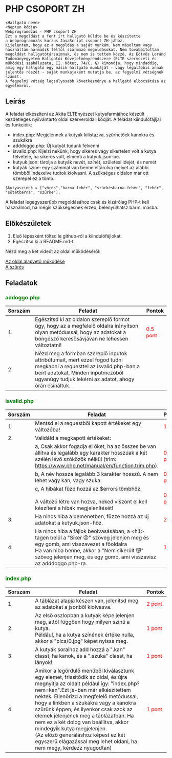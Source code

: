 # PHP CSOPORT ZH
```
<Hallgató neve>
<Neptun kódja>
Webprogramozás - PHP csoport ZH
Ezt a megoldást a fent írt hallgató küldte be és készítette 
a Webprogramozás kurzus JavaScript csoport ZH-jához.
Kijelentem, hogy ez a megoldás a saját munkám. Nem másoltam vagy 
használtam harmadik féltől származó megoldásokat. Nem továbbítottam 
megoldást hallgatótársaimnak, és nem is tettem közzé. Az Eötvös Loránd 
Tudományegyetem Hallgatói Követelményrendszere (ELTE szervezeti és 
működési szabályzata, II. Kötet, 74/C. §) kimondja, hogy mindaddig, 
amíg egy hallgató egy másik hallgató munkáját - vagy legalábbis annak 
jelentős részét - saját munkájaként mutatja be, az fegyelmi vétségnek számít. 
A fegyelmi vétség legsúlyosabb következménye a hallgató elbocsátása az egyetemről.
```


## Leírás
A feladat elkészíteni az Akita ELTEnyészet kutyafarmjához készült kezdetleges nyilvántartó oldal szerveroldali kódját. A feladat kiindulófájljai és funkcióik:
- index.php: Megjelennek a kutyák kilistázva, szűrhetőek kanokra és szukákra
- adddoggo.php: Új kutyát tudunk felvenni
- isvalid.php: Kijelzi nekünk, hogy sikeres vagy sikertelen volt a kutya felvétele, ha sikeres volt, elmenti a kutyuk.json-be.
- kutyuk.json: tárolja a kutyák nevét, színét, születési idejét, és nemét
- kutyák színe: egy számmal van benne eltárolva melyet az alábbi tömbből indexelve tudtok kiolvasni. A szükséges oldalon már ott szerepel ez a tömb.

```
$kutyaszinek = ["vörös","barna-fehér", "szürkésbarna-fehér", "fehér", "sötétbarna", "szürke"];
```

A feladat legegyszerűbb megoldásához csak és kizárólag PHP-t kell használnod, ha mégis szükségesnek érzed, belenyúlhatsz bármi másba.

## Előkészületek
1. Első lépésként töltsd le github-ról a kiindulófájlokat.
2. Egészítsd ki a README.md-t.

Nézd meg a két videót az oldal működéséről:

<a href="http://nagybrandy.hu/php_zh01.mp4" target="_blank">Az oldal alapvető működése</a><br>
<a href="http://nagybrandy.hu/php_zh02.mp4" target="_blank">A szűrés</a>


## Feladatok
### <span style="color:green">addoggo.php</span>
|Sorszám|Feladat|Pontok|
|----|----|----|
| 1. | Egészítsd ki az oldalon  szereplő formot úgy, hogy az a megfelelő oldalra irányítson olyan metódussal, hogy az adatokat a böngésző keresősávjávan ne lehessen változtatni! | <span style="color:red"> 0.5 pont </span>
| 2.| Nézd meg a formban szereplő inputok attribútumait, mert ezzel fogod tudni megkapni a requesttel az isvalid.php-ban a beírt adatokat. Minden inputmezőből ugyanúgy tudjuk lekérni az adatot, ahogy órán csináltuk.   ||

### <span style="color:green">isvalid.php</span>
|Sorszám|Feladat|Pontok|
|----|----|----|
| 1. | Mentsd el a requestből kapott értékeket egy változóba! | <span style="color:red"> 1 pont </span>
| 2. | Validáld a megkapott értékeket:||
||  a, Csak akkor fogadja el őket, ha az összes be van állítva és legalább egy karakter hosszúak a két szélén lévő szóközök nélkül (trim: https://www.php.net/manual/en/function.trim.php).|<span style="color:red"> 0.5 pont </span>|
|  | b, A név hossza legalább 3 karakter hosszú. A nem lehet vagy kan, vagy szuka.|<span style="color:red"> 0.5 pont </span>|
|  | c, A hibákat fűzd hozzá az $errors tömbhöz. <br><br> A változó létre van hozva, neked viszont el kell készíteni a hibák megjelenítését!|<span style="color:red"> 0.5 pont </span>|
| 3. | Ha nincs hiba a bemenetben, fűzze hozzá az új adatokat a kutyuk.json-höz. |<span style="color:red"> 2 pont </span>|
|4. | Ha nincs hiba a fájlok beolvasásában, a \<h1> tagen belül a "Siker 😍" szöveg jelenjen meg és egy gomb, ami visszavezet a főoldalra <br>Ha van hiba benne, akkor a "Nem sikerült 😿" szöveg jelenjen meg, és egy gomb, ami visszavisz az adddoggo.php-ra. |<span style="color:red"> 1 pont </span>|

### <span style="color:green">index.php</span>
|Sorszám|Feladat|Pontok|
|----|----|----|
| 1. | A táblázat alapja készen van, jelenítsd meg az adatokat a jsonből kiolvasva. | <span style="color:red"> 2 pont </span>|
| 2. |  Az első oszlopban a kutyák képe jelenjen meg, attól függően hogy milyen színű a kutya.<br> Például, ha a kutya színének értéke nulla, akkor a "pics/0.jpg" képet nyissa meg.|<span style="color:red"> 1 pont </span>|
| 3. | A kutyák soraihoz add hozzá a ".kan" classt, ha kanok, és a ".szuka" classt, ha lányok! | <span style="color:red"> 1 pont </span>|
| 4. | Amikor a legördülő menüből kiválasztunk egy elemet, frissitődik az oldal, és újra megnyitja az oldalt például így: "index.php?nem=kan".Ezt js-ben már elkészítettem nektek. Ellenőrizd a megfelelő metódussal, hogy a linkben a szukákra vagy a kanokra szűrünk éppen, és ilyenkor csak azok az elemek jelenjenek meg a táblázatban. Ha nem ez a két dolog van beállítva, akkor mindegyik kutya megjelenjen.<br> (Az előző generáláshoz képest ez két egyszerű elágazással meg lehet oldani, ha nem megy, kérdezz nyugodtan) |<span style="color:red"> 1 pont </span>|

